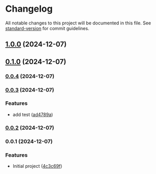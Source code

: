 # Changelog

All notable changes to this project will be documented in this file. See [standard-version](https://github.com/conventional-changelog/standard-version) for commit guidelines.

## [1.0.0](https://github.com/huunghiaish/devops-zero-demo/compare/v0.1.0...v1.0.0) (2024-12-07)

## [0.1.0](https://github.com/huunghiaish/devops-zero-demo/compare/v0.0.4...v0.1.0) (2024-12-07)

### [0.0.4](https://github.com/huunghiaish/devops-zero-demo/compare/v0.0.3...v0.0.4) (2024-12-07)

### [0.0.3](https://github.com/huunghiaish/devops-zero-demo/compare/v0.0.2...v0.0.3) (2024-12-07)


### Features

* add test ([ad4789a](https://github.com/huunghiaish/devops-zero-demo/commit/ad4789aaf4c7b476acfc5f6f2f240e4f673fdb74))

### [0.0.2](https://github.com/huunghiaish/devops-zero-demo/compare/v0.0.1...v0.0.2) (2024-12-07)

### 0.0.1 (2024-12-07)


### Features

* Initial project ([4c3c69f](https://github.com/huunghiaish/devops-zero-demo/commit/4c3c69f734748fb70819d45ab5a6a5d672be6a11))
